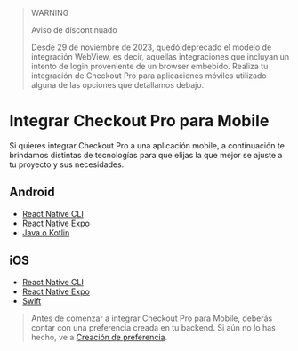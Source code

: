 > WARNING
>
> Aviso de discontinuado
>
> Desde 29 de noviembre de 2023, quedó deprecado el modelo de integración WebView, es decir, aquellas integraciones que incluyan un intento de login proveniente de un browser embebido. Realiza tu integración de Checkout Pro para aplicaciones móviles utilizado alguna de las opciones que detallamos debajo.

# Integrar Checkout Pro para Mobile

Si quieres integrar Checkout Pro a una aplicación mobile, a continuación te brindamos distintas de tecnologías para que elijas la que mejor se ajuste a tu proyecto y sus necesidades.

## Android

* [React Native CLI](/developers/es/docs/checkout-pro/integrate-checkout-pro/mobile/android/reactnative-cli)
* [React Native Expo](/developers/es/docs/checkout-pro/integrate-checkout-pro/mobile/android/reactnative-expo-go)
* [Java o Kotlin](/developers/es/docs/checkout-pro/integrate-checkout-pro/mobile/android/java-kotlin)

## iOS

* [React Native CLI](/developers/es/docs/checkout-pro/integrate-checkout-pro/mobile/ios/reactnative-cli)
* [React Native Expo](/developers/es/docs/checkout-pro/integrate-checkout-pro/mobile/ios/reactnative-expo-go)
* [Swift](/developers/es/docs/checkout-pro/integrate-checkout-pro/mobile/ios/swift)

> Antes de comenzar a integrar Checkout Pro para Mobile, deberás contar con una preferencia creada en tu backend. Si aún no lo has hecho, ve a [Creación de preferencia](/developers/es/docs/checkout-pro/integrate-preferences).
